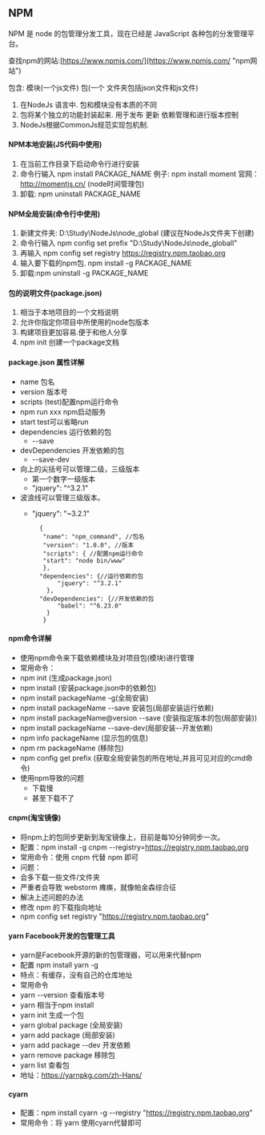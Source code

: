 ## NPM
NPM 是 node 的包管理分发工具，现在已经是 JavaScript 各种包的分发管理平台。

查找npm的网站:[https://www.npmjs.com/](https://www.npmjs.com/ "npm网站")

包含: 模块(一个js文件) 包(一个
文件夹包括json文件和js文件)

1. 在NodeJs 语言中. 包和模块没有本质的不同
2. 包将某个独立的功能封装起来. 用于发布 更新  依赖管理和进行版本控制
3. NodeJs根据CommonJs规范实现包机制.

#### NPM本地安装(JS代码中使用)
1. 在当前工作目录下启动命令行进行安装
2. 命令行输入 npm install PACKAGE_NAME
例子: npm install moment   官网： http://momentjs.cn/ (node时间管理包)
3. 卸载: npm uninstall PACKAGE_NAME

#### NPM全局安装(命令行中使用)
1. 新建文件夹: D:\Study\NodeJs\node_global (建议在NodeJs文件夹下创建)
2. 命令行输入 npm config set prefix "D:\Study\NodeJs\node_globall"
3. 再输入 npm config set registry https://registry.npm.taobao.org
4. 输入要下载的npm包. npm install -g PACKAGE_NAME
5. 卸载:npm uninstall -g PACKAGE_NAME

#### 包的说明文件(package.json)
1. 相当于本地项目的一个文档说明
2. 允许你指定你项目中所使用的node包版本
3. 构建项目更加容易.便于和他人分享
4. npm init 创建一个package文档

#### package.json 属性详解
- name 包名
- version 版本号
- scripts (test)配置npm运行命令
- npm run xxx  npm启动服务
- start test可以省略run
- dependencies 运行依赖的包
	- --save
- devDependencies 开发依赖的包
	- --save-dev
- 向上的尖括号可以管理二级，三级版本
	- 第一个数字一级版本
	- "jquery": "^3.2.1" 
- 波浪线可以管理三级版本。
	- "jquery": "~3.2.1"


			{
		     "name": "npm_command", //包名
		     "version": "1.0.0", //版本
		     "scripts": { //配置npm运行命令
		     "start": "node bin/www"
			 },
			"dependencies": {//运行依赖的包
			     "jquery": "^3.2.1"
			  },
			"devDependencies": {//开发依赖的包
			     "babel": "^6.23.0"
			  }
			 }



#### npm命令详解
- 使用npm命令来下载依赖模块及对项目包(模块)进行管理
- 常用命令：
 - npm init (生成package.json)
 - npm install (安装package.json中的依赖包)
 - npm install packageName -g(全局安装)
 - npm install packageName --save 安装包(局部安装运行依赖)
 - npm install packageName@version --save (安装指定版本的包(局部安装))
 - npm install packageName --save-dev(局部安装--开发依赖)
 - npm info packageName (显示包的信息)
 - npm rm packageName (移除包)
 - npm config get prefix (获取全局安装包的所在地址,并且可见对应的cmd命令)
- 使用npm导致的问题
	- 下载慢
	- 甚至下载不了

#### cnpm(淘宝镜像)
- 将npm上的包同步更新到淘宝镜像上，目前是每10分钟同步一次。
- 配置：npm install -g cnpm --registry=https://registry.npm.taobao.org
- 常用命令：使用 cnpm 代替 npm 即可
- 问题：
 - 会多下载一些文件/文件夹
 - 严重者会导致 webstorm 瘫痪，就像帕金森综合征
- 解决上述问题的办法
 - 修改 npm 的下载指向地址
 - npm config set registry "https://registry.npm.taobao.org"

#### yarn Facebook开发的包管理工具
- yarn是Facebook开源的新的包管理器，可以用来代替npm
- 配置 npm install yarn -g
- 特点：有缓存，没有自己的仓库地址
- 常用命令
 - yarn --version 查看版本号
 - yarn  相当于npm install
 - yarn init  生成一个包
 - yarn global package (全局安装)
 - yarn add package (局部安装)
 - yarn add package --dev  开发依赖
 - yarn remove package  移除包
 - yarn list  查看包
- 地址：https://yarnpkg.com/zh-Hans/

#### cyarn
- 配置：npm install cyarn -g --registry "https://registry.npm.taobao.org"
- 常用命令：将 yarn 使用cyarn代替即可